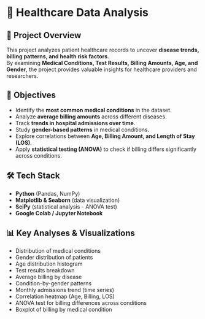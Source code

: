 
# 🏥 Healthcare Data Analysis

## 📌 Project Overview
This project analyzes patient healthcare records to uncover **disease trends, billing patterns, and health risk factors**.  
By examining **Medical Conditions, Test Results, Billing Amounts, Age, and Gender**, the project provides valuable insights for healthcare providers and researchers.

## 🎯 Objectives
- Identify the **most common medical conditions** in the dataset.
- Analyze **average billing amounts** across different diseases.
- Track **trends in hospital admissions over time**.
- Study **gender-based patterns** in medical conditions.
- Explore correlations between **Age, Billing Amount, and Length of Stay (LOS)**.
- Apply **statistical testing (ANOVA)** to check if billing differs significantly across conditions.

## 🛠️ Tech Stack
- **Python** (Pandas, NumPy)
- **Matplotlib & Seaborn** (data visualization)
- **SciPy** (statistical analysis - ANOVA test)
- **Google Colab / Jupyter Notebook**

## 📊 Key Analyses & Visualizations
- Distribution of medical conditions
- Gender distribution of patients
- Age distribution histogram
- Test results breakdown
- Average billing by disease
- Condition-by-gender patterns
- Monthly admissions trend (time series)
- Correlation heatmap (Age, Billing, LOS)
- ANOVA test for billing differences across conditions
- Boxplot of billing by medical condition
